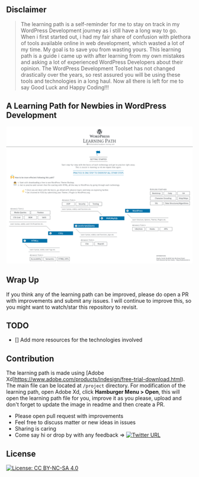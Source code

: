 ## Disclaimer
> The learning path is a self-reminder for me to stay on track in my WordPress Development journey as i still have a long way to go. When i first started out, i had my fair share of confusion with plethora of tools available online in web development, which wasted a lot of my time. My goal is to save you from wasting yours. This learning path is a guide i came up with after learning from my own mistakes and asking a lot of experienced WordPress Developers about their opinion. The WordPress Development Toolset has not changed drastically over the years, so rest assured you will be using these tools and technologies in a long haul. Now all there is left for me to say Good Luck and Happy Coding!!!

## A Learning Path for Newbies in WordPress Development

![](./images/wordpress-learning-path-v2.png)

## Wrap Up

If you think any of the learning path can be improved, please do open a PR with improvements and submit any issues. I will continue to improve this, so you might want to watch/star this repository to revisit.

## TODO

- [] Add more resources for the technologies involved

## Contribution

The learning path is made using [Adobe Xd]https://www.adobe.com/products/indesign/free-trial-download.html). The main file can be located at `/project` directory. For modification of the learning path, open Adobe Xd, click **Hamburger Menu > Open**, this will open the learning path file for you, improve it as you please, upload and don't forget to update the image in readme and then create a PR.

- Please open pull request with improvements
- Feel free to discuss matter or new ideas in issues
- Sharing is caring
- Come say hi or drop by with any feedback => [![Twitter URL](https://img.shields.io/twitter/url/https/twitter.com/ihtishamzahoor.svg?style=social&label=Follow%20%40ihtishamzahoor)](https://twitter.com/ihtishamzahoor)

## License

[![License: CC BY-NC-SA 4.0](https://img.shields.io/badge/License-CC%20BY--NC--SA%204.0-lightgrey.svg)](https://creativecommons.org/licenses/by-nc-sa/4.0/)
